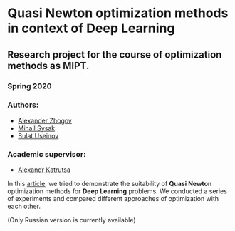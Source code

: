 # Quasi Newton optimization methods in context of Deep Learning 
## Research project for the course of optimization methods as MIPT.
### Spring 2020
### Authors:
- [Alexander Zhogov][Sasha]
- [Mihail Sysak][Miha]
- [Bulat Useinov][Bulat]
### Academic supervisor:
- [Alexandr Katrutsa][amkatrutsa]

In this [article][paper], we tried to demonstrate the suitability of **Quasi Newton** optimization methods for **Deep Learning** problems. We conducted a series of experiments and compared different approaches of optimization with each other.

(Only Russian version is currently available)

[//]: # (This actually is the most platform independent comment)

  [Board]: <https://columns.me/mipt_opt_2020/mipt-opt-2020-vas>
  [Sasha]: <https://github.com/zhog96/>
  [Miha]: <https://github.com/sysak-ma/>
  [Bulat]: <https://github.com/bulatuseinov/>
  [amkatrutsa]: <https://github.com/amkatrutsa/>
  [paper]: <https://github.com/bulatuseinov/MIPT-OPT-2020/blob/master/MIPT_OPT_2020.pdf>
  
  
